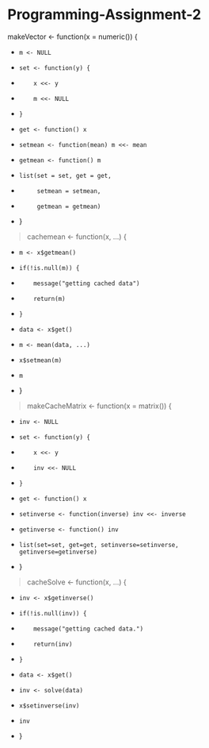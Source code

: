 # Programming-Assignment-2
 makeVector <- function(x = numeric()) {
+     m <- NULL
+     set <- function(y) {
+         x <<- y
+         m <<- NULL
+     }
+     get <- function() x
+     setmean <- function(mean) m <<- mean
+     getmean <- function() m
+     list(set = set, get = get,
+          setmean = setmean,
+          getmean = getmean)
+ }
> cachemean <- function(x, ...) {
+     m <- x$getmean()
+     if(!is.null(m)) {
+         message("getting cached data")
+         return(m)
+     }
+     data <- x$get()
+     m <- mean(data, ...)
+     x$setmean(m)
+     m
+ }
> makeCacheMatrix <- function(x = matrix()) {
+     inv <- NULL
+     set <- function(y) {
+         x <<- y
+         inv <<- NULL
+     }
+     get <- function() x
+     setinverse <- function(inverse) inv <<- inverse
+     getinverse <- function() inv
+     list(set=set, get=get, setinverse=setinverse, getinverse=getinverse)
+ }
> cacheSolve <- function(x, ...) {
+     inv <- x$getinverse()
+     if(!is.null(inv)) {
+         message("getting cached data.")
+         return(inv)
+     }
+     data <- x$get()
+     inv <- solve(data)
+     x$setinverse(inv)
+     inv
+ }
> 
